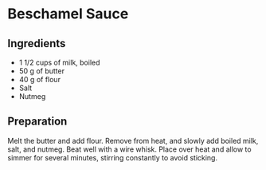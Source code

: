 # Beschamel Sauce

## Ingredients

* 1 1/2 cups of milk, boiled
* 50 g of butter
* 40 g of flour
* Salt
* Nutmeg

## Preparation

Melt the butter and add flour. Remove from heat, and slowly add boiled milk, salt, and nutmeg. Beat well with a wire whisk. Place over heat and allow to simmer for several minutes, stirring constantly to avoid sticking.